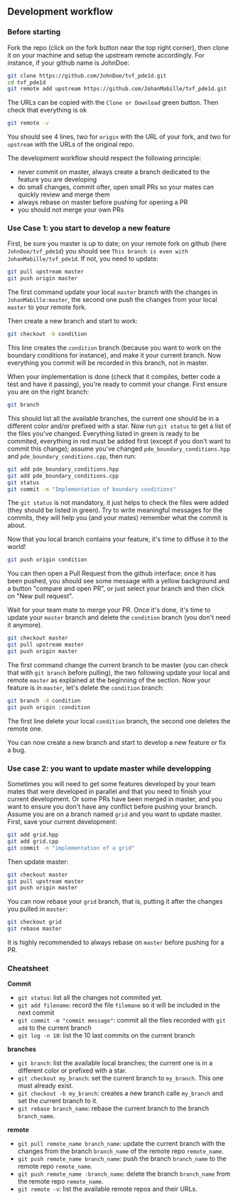 ## Development workflow

### Before starting

Fork the repo (click on the fork button near the top right corner), then clone it on your machine
and setup the upstream remote accordingly. For instance, if your github name is JohnDoe:

```bash
git clone https://github.com/JohnDoe/tvf_pde1d.git
cd tvf_pde1d
git remote add upstream https://github.com/JohanMabille/tvf_pde1d.git
```

The URLs can be copied with the `Clone or Download` green button. Then check that everything is ok

```bash
git remote -v
```

You should see 4 lines, two for `origin` with the URL of your fork, and two for `upstream` with the URLs
of the original repo.


The development workflow should respect the following principle:
- never commit on master, always create a branch dedicated to the feature you are developing
- do small changes, commit ofter, open small PRs so your mates can quickly review and merge them
- always rebase on master before pushing for opening a PR
- you should not merge your own PRs

### Use Case 1: you start to develop a new feature

First, be sure you master is up to date; on your remote fork on github (here `JohnDoe/tvf_pde1d`)
you should see `This branch is even with JohanMabille/tvf_pde1d`. If not, you need to update:

```bash
git pull upstream master
git push origin master
```

The first command update your local `master` branch with the changes in `JohanMabille:master`, the second
one push the changes from your local `master` to your remote fork.

Then create a new branch and start to work:

```bash
git checkout -b condition
```

This line creates the `condition` branch (because you want to work on the boundary conditions for instance),
and make it your current branch. Now everything you commit will be recorded in this branch, not in master.

When your implementation is done (check that it compiles, better code a test and have it passing), you're ready
to commit your change. First ensure you are on the right branch:

```bash
git branch
```

This should list all the available branches, the current one should be in a different color and/or prefixed with
a star. Now run `git status` to get a list of the files you've changed. Everything listed in green is ready to be
commited, everything in red must be added first (except if you don't want to commit this change); assume you've
changed `pde_boundary_conditions.hpp` and `pde_boundary_conditions.cpp`, then run:

```bash
git add pde_boundary_conditions.hpp
git add pde_boundary_conditions.cpp
git status
git commit -m "Implementation of boundary conditions"
```

The `git status` is not mandatory, it just helps to check the files were added (they should be listed in green).
Try to write meaningful messages for the commits, they will help you (and your mates) remember what the commit
is about.

Now that you local branch contains your feature, it's time to diffuse it to the world!

```bash
git push origin condition
```

You can then open a Pull Request from the github interface: once it has been pushed, you should see some message
with a yellow background and a button "compare and open PR", or just select your branch and then click on 
"New pull request".

Wait for your team mate to merge your PR. Once it's done, it's time to update your `master` branch and delete
the `condition` branch (you don't need it anymore).

```bash
git checkout master
git pull upstream master
git push origin master
```

The first command change the current branch to be master (you can check that with `git branch` before pulling),
the two following update your local and remote `master` as explained at the beginning of the section. Now your
feature is in `master`, let's delete the `condition` branch:

```bash
git branch -d condition
git push origin :condition
```

The first line delete your local `condition` branch, the second one deletes the remote one.

You can now create a new branch and start to develop a new feature or fix a bug.

### Use case 2: you want to update master while developping

Sometimes you will need to get some features developed by your team mates that were developed in parallel and
that you need to finish your current development. Or some PRs have been merged in master, and you want to ensure
you don't have any conflict before pushing your branch. Assume you are on a branch named `grid` and you want
to update master. First, save your current development:

```bash
git add grid.hpp
git add grid.cpp
git commit -m "implementation of a grid"
```

Then update master:

```bash
git checkout master
git pull upstream master
git push origin master
```

You can now rebase your `grid` branch, that is, putting it after the changes you pulled in `master`:

```bash
git checkout grid
git rebase master
```

It is highly recommended to always rebase on `master` before pushing for a PR.

### Cheatsheet

**Commit**

- `git status`: list all the changes not commited yet.
- `git add filename`: record the file `filemane` so it will be included in the next commit
- `git commit -m "commit message"`: commit all the files recorded with `git add` to the current branch
- `git log -n 10`: list the 10 last commits on the current branch

**branches**

- `git branch`: list the available local branches; the current one is in a different color or prefixed with a star.
- `git checkout my_branch`: set the current branch to `my_branch`. This one must already exist.
- `git checkout -b my_branch`: creates a new branch calle `my_branch` and set the current branch to it.
- `git rebase branch_name`: rebase the current branch to the branch `branch_name`.

**remote**

- `git pull remote_name branch_name`: update the current branch with the changes from the branch `branch_name`
of the remote repo `remote_name`.
- `git push remote_name branch_name`: push the branch `branch_name` to the remote repo `remote_name`.
- `git push remote_name :branch_name`: delete the branch `branch_name` from the remote repo `remote_name`.
- `git remote -v`: list the available remote repos and their URLs.

